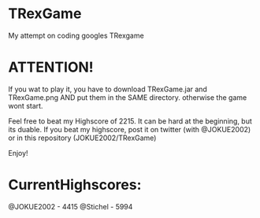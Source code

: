 # TRexGame
My attempt on coding googles TRexgame

# ATTENTION!
If you wat to play it, you have to download TRexGame.jar and TRexGame.png AND put them in the SAME directory. otherwise the game wont start.

Feel free to beat my Highscore of 2215. It can be hard at the beginning, but its duable.
If you beat my highscore, post it on twitter (with @JOKUE2002) or in this repository (JOKUE2002/TRexGame)

Enjoy!


# CurrentHighscores:
@JOKUE2002 - 4415
@Stichel - 5994
